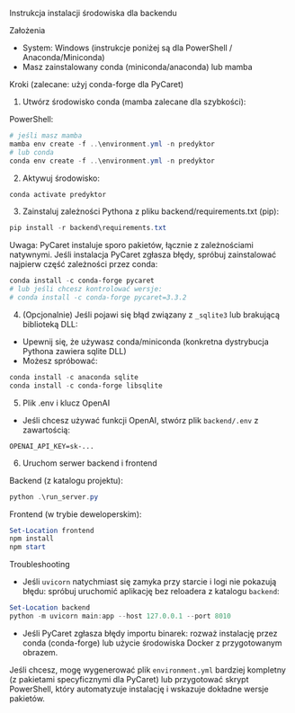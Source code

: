 Instrukcja instalacji środowiska dla backendu

Założenia
- System: Windows (instrukcje poniżej są dla PowerShell / Anaconda/Miniconda)
- Masz zainstalowany conda (miniconda/anaconda) lub mamba

Kroki (zalecane: użyj conda-forge dla PyCaret)

1) Utwórz środowisko conda (mamba zalecane dla szybkości):

PowerShell:

```powershell
# jeśli masz mamba
mamba env create -f ..\environment.yml -n predyktor
# lub conda
conda env create -f ..\environment.yml -n predyktor
```

2) Aktywuj środowisko:

```powershell
conda activate predyktor
```

3) Zainstaluj zależności Pythona z pliku backend/requirements.txt (pip):

```powershell
pip install -r backend\requirements.txt
```

Uwaga: PyCaret instaluje sporo pakietów, łącznie z zależnościami natywnymi. Jeśli instalacja PyCaret zgłasza błędy, spróbuj zainstalować najpierw część zależności przez conda:

```powershell
conda install -c conda-forge pycaret
# lub jeśli chcesz kontrolować wersje:
# conda install -c conda-forge pycaret=3.3.2
```

4) (Opcjonalnie) Jeśli pojawi się błąd związany z `_sqlite3` lub brakującą biblioteką DLL:
- Upewnij się, że używasz conda/miniconda (konkretna dystrybucja Pythona zawiera sqlite DLL)
- Możesz spróbować:

```powershell
conda install -c anaconda sqlite
conda install -c conda-forge libsqlite
```

5) Plik .env i klucz OpenAI
- Jeśli chcesz używać funkcji OpenAI, stwórz plik `backend/.env` z zawartością:

```
OPENAI_API_KEY=sk-...
```

6) Uruchom serwer backend i frontend

Backend (z katalogu projektu):

```powershell
python .\run_server.py
```

Frontend (w trybie deweloperskim):

```powershell
Set-Location frontend
npm install
npm start
```

Troubleshooting
- Jeśli `uvicorn` natychmiast się zamyka przy starcie i logi nie pokazują błędu: spróbuj uruchomić aplikację bez reloadera z katalogu `backend`:

```powershell
Set-Location backend
python -m uvicorn main:app --host 127.0.0.1 --port 8010
```

- Jeśli PyCaret zgłasza błędy importu binarek: rozważ instalację przez conda (conda-forge) lub użycie środowiska Docker z przygotowanym obrazem.

Jeśli chcesz, mogę wygenerować plik `environment.yml` bardziej kompletny (z pakietami specyficznymi dla PyCaret) lub przygotować skrypt PowerShell, który automatyzuje instalację i wskazuje dokładne wersje pakietów.

